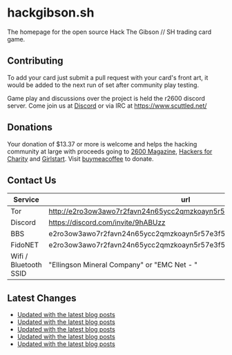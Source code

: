# hackgibson.sh
The homepage for the open source Hack The Gibson // SH trading card game.


## Contributing

To add your card just submit a pull request with your card's front art, it would be added to the next run of set after community play testing.

Game play and discussions over the project is held the r2600 discord server. Come join us at [Discord](https://discord.com/invite/9hABUzz) or via IRC at https://www.scuttled.net/


## Donations

Your donation of $13.37 or more is welcome and helps the hacking community at large with proceeds going to [2600 Magazine](https://2600.com/), [Hackers for Charity](https://hackersforcharity.org) and [Girlstart](https://girlstart.org).  Visit [buymeacoffee](https://www.buymeacoffee.com/hackgibson.sh) to donate.


## Contact Us

Service | url
-|-
Tor | http://e2ro3ow3awo7r2favn24n65ycc2qmzkoayn5r57e3f56nvjwdcgg32ad.onion
Discord | https://discord.com/invite/9hABUzz
BBS | e2ro3ow3awo7r2favn24n65ycc2qmzkoayn5r57e3f56nvjwdcgg32ad.onion:23
FidoNET | e2ro3ow3awo7r2favn24n65ycc2qmzkoayn5r57e3f56nvjwdcgg32ad.onion:24554
Wifi / Bluetooth SSID | "Ellingson Mineral Company" or "EMC Net - <fidonet address>"

## Latest Changes
<!-- BLOG-POST-LIST:START -->
- [Updated with the latest blog posts](https://github.com/DFW2600/hackgibson.sh/commit/c2f346d7d223b8c84b8c1c91f1c3e9635c8bda6c)
- [Updated with the latest blog posts](https://github.com/DFW2600/hackgibson.sh/commit/2eb2b90a1b7bb5ca9951f13aa2a6b1fbbffee961)
- [Updated with the latest blog posts](https://github.com/DFW2600/hackgibson.sh/commit/c7ed94bda9e45b1816ae803bf13e0d158dd328f3)
- [Updated with the latest blog posts](https://github.com/DFW2600/hackgibson.sh/commit/3821abcd8f21273cc17454779e6954b5eb2fdd91)
- [Updated with the latest blog posts](https://github.com/DFW2600/hackgibson.sh/commit/227ca5754e8698e11e19d4df86032574c7c69e0c)
<!-- BLOG-POST-LIST:END -->
